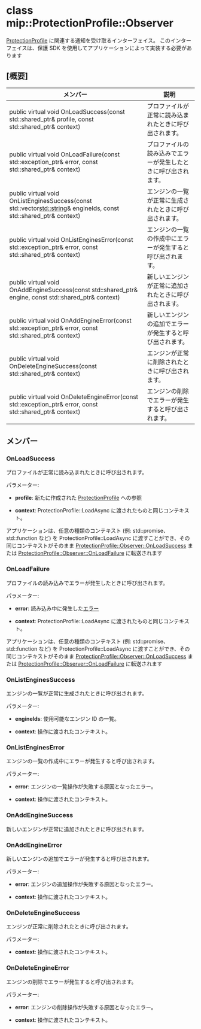 # <a name="class-mipprotectionprofileobserver"></a>class mip::ProtectionProfile::Observer 
[ProtectionProfile](class_mip_protectionprofile.md) に関連する通知を受け取るインターフェイス。
このインターフェイスは、保護 SDK を使用してアプリケーションによって実装する必要があります
  
## <a name="summary"></a>[概要]
 メンバー                        | 説明                                
--------------------------------|---------------------------------------------
public virtual void OnLoadSuccess(const std::shared_ptr<ProtectionProfile>& profile, const std::shared_ptr<void>& context)  |  プロファイルが正常に読み込まれたときに呼び出されます。
public virtual void OnLoadFailure(const std::exception_ptr& error, const std::shared_ptr<void>& context)  |  プロファイルの読み込みでエラーが発生したときに呼び出されます。
public virtual void OnListEnginesSuccess(const std::vector<std::string>& engineIds, const std::shared_ptr<void>& context)  |  エンジンの一覧が正常に生成されたときに呼び出されます。
public virtual void OnListEnginesError(const std::exception_ptr& error, const std::shared_ptr<void>& context)  |  エンジンの一覧の作成中にエラーが発生すると呼び出されます。
public virtual void OnAddEngineSuccess(const std::shared_ptr<ProtectionEngine>& engine, const std::shared_ptr<void>& context)  |  新しいエンジンが正常に追加されたときに呼び出されます。
public virtual void OnAddEngineError(const std::exception_ptr& error, const std::shared_ptr<void>& context)  |  新しいエンジンの追加でエラーが発生すると呼び出されます。
public virtual void OnDeleteEngineSuccess(const std::shared_ptr<void>& context)  |  エンジンが正常に削除されたときに呼び出されます。
public virtual void OnDeleteEngineError(const std::exception_ptr& error, const std::shared_ptr<void>& context)  |  エンジンの削除でエラーが発生すると呼び出されます。
  
## <a name="members"></a>メンバー
  
### <a name="onloadsuccess"></a>OnLoadSuccess
プロファイルが正常に読み込まれたときに呼び出されます。

パラメーター:  
* **profile**: 新たに作成された [ProtectionProfile](class_mip_protectionprofile.md) への参照


* **context**: ProtectionProfile::LoadAsync に渡されたものと同じコンテキスト。


アプリケーションは、任意の種類のコンテキスト (例: std::promise、std::function など) を ProtectionProfile::LoadAsync に渡すことができ、その同じコンテキストがそのまま [ProtectionProfile::Observer::OnLoadSuccess](class_mip_protectionprofile_observer.md#onloadsuccess) または [ProtectionProfile::Observer::OnLoadFailure](class_mip_protectionprofile_observer.md#onloadfailure) に転送されます
  
### <a name="onloadfailure"></a>OnLoadFailure
プロファイルの読み込みでエラーが発生したときに呼び出されます。

パラメーター:  
* **error**: 読み込み中に発生した[エラー](class_mip_error.md) 


* **context**: ProtectionProfile::LoadAsync に渡されたものと同じコンテキスト。


アプリケーションは、任意の種類のコンテキスト (例: std::promise、std::function など) を ProtectionProfile::LoadAsync に渡すことができ、その同じコンテキストがそのまま [ProtectionProfile::Observer::OnLoadSuccess](class_mip_protectionprofile_observer.md#onloadsuccess) または [ProtectionProfile::Observer::OnLoadFailure](class_mip_protectionprofile_observer.md#onloadfailure) に転送されます
  
### <a name="onlistenginessuccess"></a>OnListEnginesSuccess
エンジンの一覧が正常に生成されたときに呼び出されます。

パラメーター:  
* **engineIds**: 使用可能なエンジン ID の一覧。 


* **context**: 操作に渡されたコンテキスト。


  
### <a name="onlistengineserror"></a>OnListEnginesError
エンジンの一覧の作成中にエラーが発生すると呼び出されます。

パラメーター:  
* **error**: エンジンの一覧操作が失敗する原因となったエラー。 


* **context**: 操作に渡されたコンテキスト。


  
### <a name="onaddenginesuccess"></a>OnAddEngineSuccess
新しいエンジンが正常に追加されたときに呼び出されます。
  
### <a name="onaddengineerror"></a>OnAddEngineError
新しいエンジンの追加でエラーが発生すると呼び出されます。

パラメーター:  
* **error**: エンジンの追加操作が失敗する原因となったエラー。 


* **context**: 操作に渡されたコンテキスト。


  
### <a name="ondeleteenginesuccess"></a>OnDeleteEngineSuccess
エンジンが正常に削除されたときに呼び出されます。

パラメーター:  
* **context**: 操作に渡されたコンテキスト。


  
### <a name="ondeleteengineerror"></a>OnDeleteEngineError
エンジンの削除でエラーが発生すると呼び出されます。

パラメーター:  
* **error**: エンジンの削除操作が失敗する原因となったエラー。 


* **context**: 操作に渡されたコンテキスト。

